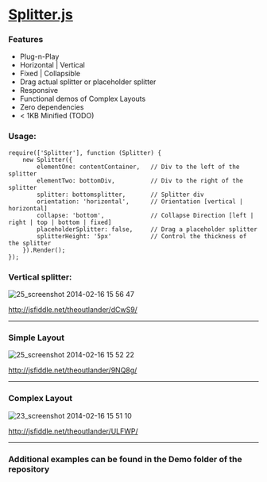 # [Splitter.js](http://theoutlander.github.io/SplitterJS/)

### Features
* Plug-n-Play
* Horizontal | Vertical
* Fixed | Collapsible
* Drag actual splitter or placeholder splitter
* Responsive
* Functional demos of Complex Layouts
* Zero dependencies
* < 1KB Minified (TODO)

### Usage:

	require(['Splitter'], function (Splitter) {
		new Splitter({
			elementOne: contentContainer,   // Div to the left of the splitter
			elementTwo: bottomDiv,          // Div to the right of the splitter
			splitter: bottomsplitter,       // Splitter div
			orientation: 'horizontal',      // Orientation [vertical | horizontal]
			collapse: 'bottom',             // Collapse Direction [left | right | top | bottom | fixed]
			placeholderSplitter: false,     // Drag a placeholder splitter
			splitterHeight: '5px'           // Control the thickness of the splitter
		}).Render();
	});

### Vertical splitter:
![25_screenshot 2014-02-16 15 56 47](https://f.cloud.github.com/assets/749084/2181793/f97e0612-9766-11e3-8bd4-97827cabe685.png)

http://jsfiddle.net/theoutlander/dCwS9/

***

### Simple Layout
![25_screenshot 2014-02-16 15 52 22](https://f.cloud.github.com/assets/749084/2181794/f97e1ba2-9766-11e3-945a-377a03e36c61.png)

http://jsfiddle.net/theoutlander/9NQ8g/

***

### Complex Layout

![23_screenshot 2014-02-16 15 51 10](https://f.cloud.github.com/assets/749084/2181792/f97da154-9766-11e3-9017-9b0b750a3f78.png)

http://jsfiddle.net/theoutlander/ULFWP/

***

### Additional examples can be found in the Demo folder of the repository
